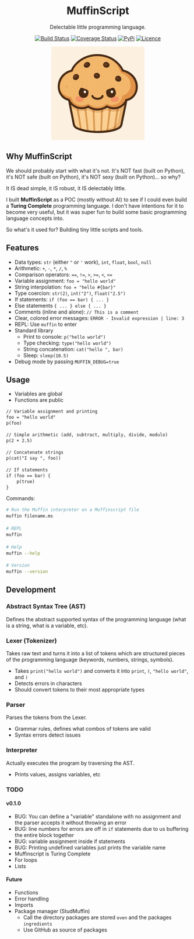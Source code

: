 <div align="center">

# MuffinScript

Delectable little programming language.

[![Build Status](https://github.com/justintime50/muffinscript/workflows/build/badge.svg)](https://github.com/justintime50/muffinscript/actions)
[![Coverage Status](https://coveralls.io/repos/github/justintime50/muffinscript/badge.svg?branch=main)](https://coveralls.io/github/justintime50/muffinscript?branch=main)
[![PyPi](https://img.shields.io/pypi/v/muffinscript)](https://pypi.org/project/muffinscript)
[![Licence](https://img.shields.io/github/license/justintime50/muffinscript)](LICENSE)

<img src="https://raw.githubusercontent.com/justintime50/assets/main/src/muffinscript/showcase.png" width="256px" alt="Showcase">

</div>

## Why MuffinScript

We should probably start with what it's not. It's NOT fast (built on Python), it's NOT safe (built on Python), it's NOT sexy (built on Python)... so why?

It IS dead simple, it IS robust, it IS delectably little.

I built **MuffinScript** as a POC (mostly without AI) to see if I could even build a **Turing Complete** programming language. I don't have intentions for it to become very useful, but it was super fun to build some basic programming language concepts into.

So what's it used for? Building tiny little scripts and tools.

## Features

- Data types: `str` (either `"` or `'` work), `int`, `float`, `bool`, `null`
- Arithmetic: `+`, `-`, `*`, `/`, `%`
- Comparison operators: `==`, `!=`, `>`, `>=`, `<`, `<=`
- Variable assignment: `foo = "hello world"`
- String interpolation: `foo = "hello #{bar}"`
- Type coercion: `str(2)`, `int("2")`, `float("2.5")`
- If statements: `if (foo == bar) { ... }`
- Else statements `{ ... } else { ... }`
- Comments (inline and alone): `// This is a comment`
- Clear, colored error messages: `ERROR - Invalid expression | line: 3`
- REPL: Use `muffin` to enter
- Standard library
  - Print to console: `p("hello world")`
  - Type checking: `type("hello world")`
  - String concatenation: `cat("hello ", bar)`
  - Sleep: `sleep(10.5)`
- Debug mode by passing `MUFFIN_DEBUG=true`

## Usage

- Variables are global
- Functions are public

```ms
// Variable assignment and printing
foo = "hello world"
p(foo)

// Simple arithmetic (add, subtract, multiply, divide, modulo)
p(2 + 2.5)

// Concatenate strings
p(cat("I say ", foo))

// If statements
if (foo == bar) {
    p(true)
}
```

Commands:

```sh
# Run the Muffin interpreter on a Muffinscript file
muffin filename.ms

# REPL
muffin

# Help
muffin --help

# Version
muffin --version
```

## Development

### Abstract Syntax Tree (AST)

Defines the abstract supported syntax of the programming language (what is a string, what is a variable, etc).

### Lexer (Tokenizer)

Takes raw text and turns it into a list of tokens which are structured pieces of the programming language (keywords, numbers, strings, symbols).

- Takes `print("hello world")` and converts it into `print`, `(`, `"hello world"`, and `)`
- Detects errors in characters
- Should convert tokens to their most appropriate types

### Parser

Parses the tokens from the Lexer.

- Grammar rules, defines what combos of tokens are valid
- Syntax errors detect issues

### Interpreter

Actually executes the program by traversing the AST.

- Prints values, assigns variables, etc

### TODO

#### v0.1.0

- BUG: You can define a "variable" standalone with no assignment and the parser accepts it without throwing an error
- BUG: line numbers for errors are off in `if` statements due to us buffering the entire block together
- BUG: variable assignment inside if statements
- BUG: Printing undefined variables just prints the variable name
- Muffinscript is Turing Complete
- For loops
- Lists

#### Future

- Functions
- Error handling
- Imports
- Package manager (StudMuffin)
  - Call the directory packages are stored `oven` and the packages `ingredients`
  - Use GitHub as source of packages
